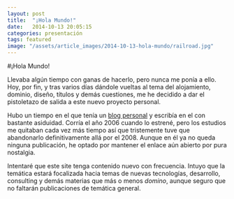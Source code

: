 ```yaml
---
layout: post
title:  "¡Hola Mundo!"
date:   2014-10-13 20:05:15
categories: presentación 
tags: featured
image: "/assets/article_images/2014-10-13-hola-mundo/railroad.jpg"
---
```


#¡Hola Mundo!

Llevaba algún tiempo con ganas de hacerlo, pero nunca me ponía a ello. Hoy, por fin, y tras varios días dándole vueltas al tema del alojamiento, dominio, diseño, títulos y demás cuestiones, me he decidido a dar el pistoletazo de salida a este nuevo proyecto personal. 

Hubo un tiempo en el que tenía un [blog personal][blog] y escribía en el con bastante asiduidad. Corría el año 2006 cuando lo estrené, pero los estudios me quitaban cada vez más tiempo así que tristemente tuve que abandonarlo definitivamente allá por el 2008. Aunque en él ya no queda ninguna publicación, he optado por mantener el enlace aún abierto por pura nostalgia.

Intentaré que este site tenga contenido nuevo con frecuencia. Intuyo que la temática estará focalizada hacia temas de nuevas tecnologías, desarrollo, consulting y demás materias que más o menos *domino*, aunque seguro que no faltarán publicaciones de temática general.

[blog]:      http://miguelfito.blogspot.com


